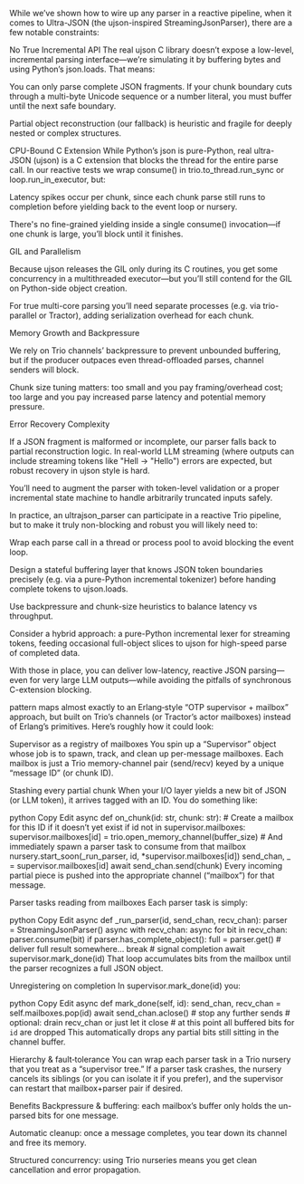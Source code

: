 While we’ve shown how to wire up any parser in a reactive pipeline, when it comes to Ultra-JSON (the ujson-inspired StreamingJsonParser), there are a few notable constraints:

No True Incremental API
The real ujson C library doesn’t expose a low-level, incremental parsing interface—we’re simulating it by buffering bytes and using Python’s json.loads. That means:

You can only parse complete JSON fragments. If your chunk boundary cuts through a multi-byte Unicode sequence or a number literal, you must buffer until the next safe boundary.

Partial object reconstruction (our fallback) is heuristic and fragile for deeply nested or complex structures.

CPU-Bound C Extension
While Python’s json is pure-Python, real ultra-JSON (ujson) is a C extension that blocks the thread for the entire parse call. In our reactive tests we wrap consume() in trio.to_thread.run_sync or loop.run_in_executor, but:

Latency spikes occur per chunk, since each chunk parse still runs to completion before yielding back to the event loop or nursery.

There's no fine-grained yielding inside a single consume() invocation—if one chunk is large, you’ll block until it finishes.

GIL and Parallelism

Because ujson releases the GIL only during its C routines, you get some concurrency in a multithreaded executor—but you’ll still contend for the GIL on Python-side object creation.

For true multi-core parsing you’ll need separate processes (e.g. via trio-parallel or Tractor), adding serialization overhead for each chunk.

Memory Growth and Backpressure

We rely on Trio channels’ backpressure to prevent unbounded buffering, but if the producer outpaces even thread-offloaded parses, channel senders will block.

Chunk size tuning matters: too small and you pay framing/overhead cost; too large and you pay increased parse latency and potential memory pressure.

Error Recovery Complexity

If a JSON fragment is malformed or incomplete, our parser falls back to partial reconstruction logic. In real-world LLM streaming (where outputs can include streaming tokens like "Hell → "Hello") errors are expected, but robust recovery in ujson style is hard.

You’ll need to augment the parser with token-level validation or a proper incremental state machine to handle arbitrarily truncated inputs safely.

In practice, an ultrajson_parser can participate in a reactive Trio pipeline, but to make it truly non-blocking and robust you will likely need to:

Wrap each parse call in a thread or process pool to avoid blocking the event loop.

Design a stateful buffering layer that knows JSON token boundaries precisely (e.g. via a pure-Python incremental tokenizer) before handing complete tokens to ujson.loads.

Use backpressure and chunk-size heuristics to balance latency vs throughput.

Consider a hybrid approach: a pure-Python incremental lexer for streaming tokens, feeding occasional full-object slices to ujson for high-speed parse of completed data.

With those in place, you can deliver low-latency, reactive JSON parsing—even for very large LLM outputs—while avoiding the pitfalls of synchronous C-extension blocking.


pattern maps almost exactly to an Erlang‐style “OTP supervisor + mailbox” approach, but built on Trio’s channels (or Tractor’s actor mailboxes) instead of Erlang’s primitives. Here’s roughly how it could look:

Supervisor as a registry of mailboxes
You spin up a “Supervisor” object whose job is to spawn, track, and clean up per-message mailboxes. Each mailbox is just a Trio memory-channel pair (send/recv) keyed by a unique “message ID” (or chunk ID).

Stashing every partial chunk
When your I/O layer yields a new bit of JSON (or LLM token), it arrives tagged with an ID. You do something like:

python
Copy
Edit
async def on_chunk(id: str, chunk: str):
    # Create a mailbox for this ID if it doesn’t yet exist
    if id not in supervisor.mailboxes:
        supervisor.mailboxes[id] = trio.open_memory_channel(buffer_size)
        # And immediately spawn a parser task to consume from that mailbox
        nursery.start_soon(_run_parser, id, *supervisor.mailboxes[id])
    send_chan, _ = supervisor.mailboxes[id]
    await send_chan.send(chunk)
Every incoming partial piece is pushed into the appropriate channel (“mailbox”) for that message.

Parser tasks reading from mailboxes
Each parser task is simply:

python
Copy
Edit
async def _run_parser(id, send_chan, recv_chan):
    parser = StreamingJsonParser()
    async with recv_chan:
        async for bit in recv_chan:
            parser.consume(bit)
            if parser.has_complete_object():
                full = parser.get()
                # deliver full result somewhere…
                break
    # signal completion
    await supervisor.mark_done(id)
That loop accumulates bits from the mailbox until the parser recognizes a full JSON object.

Unregistering on completion
In supervisor.mark_done(id) you:

python
Copy
Edit
async def mark_done(self, id):
    send_chan, recv_chan = self.mailboxes.pop(id)
    await send_chan.aclose()  # stop any further sends
    # optional: drain recv_chan or just let it close
    # at this point all buffered bits for `id` are dropped
This automatically drops any partial bits still sitting in the channel buffer.

Hierarchy & fault‐tolerance
You can wrap each parser task in a Trio nursery that you treat as a “supervisor tree.” If a parser task crashes, the nursery cancels its siblings (or you can isolate it if you prefer), and the supervisor can restart that mailbox+parser pair if desired.

Benefits
Backpressure & buffering: each mailbox’s buffer only holds the un-parsed bits for one message.

Automatic cleanup: once a message completes, you tear down its channel and free its memory.

Structured concurrency: using Trio nurseries means you get clean cancellation and error propagation.